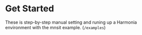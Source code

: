 # Get Started

These is step-by-step manual setting and runing up a Harmonia environment with the mnsit example. (`/examples`)
